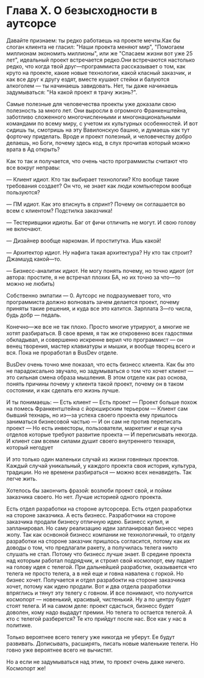 # Глава X. О безысходности в аутсорсе

Давайте признаем: ты редко работаешь на проекте мечты.Как бы слоган клиента не гласил: "Наши проекта меняют мир", "Помогаем миллионам экономить миллионы", или же "Спасаем жизни вот уже 25 лет", идеальный проект встречается редко.Они встречаются настолько редко, что когда твой друг—программиста рассказывает о том, как круто на проекте, какие новые технологии, какой класный заказчик, и как все друг к другу ездят, вместе кушают стейки и балуются алкоголем — ты начинаешь завидовать. Нет, ты даже начинаешь задумываться: "На какой проект я трачу жизнь?". 

Самые полезные для человечества проекты уже доказали свою полезность за много лет. Они выросли в огромного Франкенштейна, заботливо сложенного многочисленными и многонациональными командами по всему миру, с учетом их культурных особенностей. И вот сидишь ты, смотришь на эту Вавилонскую башню, и думаешь как тут форточку приделать. Вроде и проект полезный, и человечеству добро делаешь, но Боги, почему здесь код, в слух прочитав который можно врата в Ад открыть?

Как то так и получается, что очень часто программисты считают что все вокруг неправы:

— Клиент идиот. Кто так выбирает технологии? Кто вообще такие требования создает? Он что, не знает как люди компьютером вообще пользуются?

— ПМ идиот. Как это втиснуть в спринт? Почему он соглашается во всем с клиентом? Подстилка заказчика!

— Тестеривщики идиоты. Баг от фичи отличить не могут. И свою голову не включают.

— Дизайнер вообще наркоман. И проститутка. Ишь какой!

— Архитектор идиот. Ну нафига такая архитектура? Ну кто так строит? Джамшуд какой—то.

— Бизнесс-аналитик идиот. Не могу понять почему, но точно идиот (от автора: простите, я не встречал плохих БА, но их точно за что—то можно не любить)

Собственно эмпатии — 0. Аутсорс не подразумевает того, что программиста должно волновать зачем делается проект, почему приняты такие решения, и куда все это катится. Зарплата 3—го числа, будь добр — педаль. 

Конечно—же все не так плохо. Просто многие утрируют, а многие не хотят разбираться. В свое время, я так же откровенно всех гадостями обкладывал, и совершенно искренне верил что программист — он венец творения, мастер клавиатуры и мышки, и вообще творец всего и вся. Пока не проработал в BusDev отделе.

BusDev очень точно мне показал, что есть бизнесс клиента. Как бы это не парадоксально звучало, но задумываться о том что хочет клиент — это сильная смена образа мышления. В этом отделе как раз основа, понять причины почему у клиента такой проект, почему он в таком состоянии, и как сделать его жизнь лучше. 

И ты понимаешь:
— Есть клиент 
— Есть проект 
— Проект больше похож на помесь Франкентштейна с йоркширским терьером
— Клиент сам бывший технарь, но из—за успеха своего проекта ему пришлось заниматься бизнесовой частью
— И он сам не против переписать проект
— Но есть инвесторы, пользователи, маркетинг и еще куча отделов которые требуют развитие проекта
— И переписывать некогда. И клиент сам всеми силами душит своего внутреннего технаря, который негодует

И это только один маленьки случай из жизни говняных проектов. Каждый случай уникальный, у каждого проекта своя история, культура, традиции. Но не времени разбираться — можно всех ненавидеть. Так легче жить.

Хотелось бы закончить фразой: возлюби проект свой, и пойми заказчика своего. Но нет. Лучше историей одного проекта.

Есть отдел разработки на стороне аутсорсера. Есть отдел разработки на стороне заказчика. А есть бизнесс. Разработчики на стороне заказчика продали бизнесу отличную идею. Бизнесс купил, и запланировал. Но саму реализацию идеи запланировал бизнесс через жопу. Так как оснвоной бизнесс компании не технологичный, то отделу разработки на стороне заказчик пришлось согласится, потому как их доводы о том, что предлагали ракету, а получилась телега никто слушать не стал. Потому что бизнесс лучше знает. В средине проекта над которым работал подрядчик, и строил свой космопорт, ему падает на голову идея с телегой. При дальнейшей разработке, оказывается что телега не просто телега, а в ней еще и говна навалена с горкой. Но бизнес хочет. Получается и отдел разрабокти на стороне заказчика хочет, потому как идею продали. Вот и два отдела разработки впряглись и тянут эту телегу с говном. И все понимают, что получится космопорт — новенький, красивый, чистенький. Ну а по центру будет стоят телега. И на самом деле: проект сдасться, бизнесс будет доволен, кому надо выдадут премии. Но телега то остается телегой. А кто с телегой разберется? Те кто прийдут после нас. Все как у нас в политике. 

Только вероятнее всего телегу уже никогда не уберут. Ее будут развивать. Дописывать, расширять, писать новые маленькие телеги. Но говно уже вероятнее всего не вычистят. 

Но а если не задумываться над этим, то проект очень даже ничего. Космопорт же!